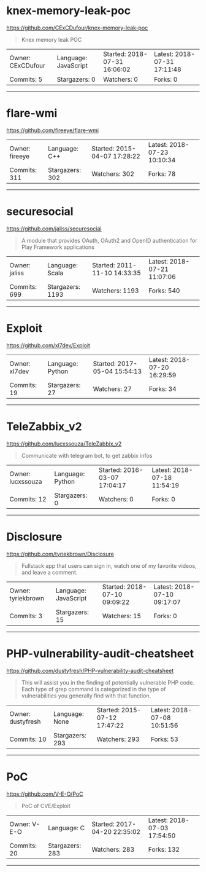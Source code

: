 # knex-memory-leak-poc

https://github.com/CExCDufour/knex-memory-leak-poc
<blockquote>
Knex memory leak POC
</blockquote>

<table>
<tr><td>Owner: CExCDufour</td>
    <td>Language: JavaScript</td>
    <td>Started: 2018-07-31 16:06:02</td>
    <td>Latest: 2018-07-31 17:11:48</td></tr>
<tr><td>Commits: 5</td>
    <td>Stargazers: 0</td>
    <td>Watchers: 0</td>
    <td>Forks: 0</td></tr>
</table>

---

# flare-wmi

https://github.com/fireeye/flare-wmi
<blockquote>
<no description>
</blockquote>

<table>
<tr><td>Owner: fireeye</td>
    <td>Language: C++</td>
    <td>Started: 2015-04-07 17:28:22</td>
    <td>Latest: 2018-07-23 10:10:34</td></tr>
<tr><td>Commits: 311</td>
    <td>Stargazers: 302</td>
    <td>Watchers: 302</td>
    <td>Forks: 78</td></tr>
</table>

---

# securesocial

https://github.com/jaliss/securesocial
<blockquote>
A module that provides OAuth, OAuth2 and OpenID authentication for Play Framework applications
</blockquote>

<table>
<tr><td>Owner: jaliss</td>
    <td>Language: Scala</td>
    <td>Started: 2011-11-10 14:33:35</td>
    <td>Latest: 2018-07-21 11:07:06</td></tr>
<tr><td>Commits: 699</td>
    <td>Stargazers: 1193</td>
    <td>Watchers: 1193</td>
    <td>Forks: 540</td></tr>
</table>

---

# Exploit

https://github.com/xl7dev/Exploit
<blockquote>
<no description>
</blockquote>

<table>
<tr><td>Owner: xl7dev</td>
    <td>Language: Python</td>
    <td>Started: 2017-05-04 15:54:13</td>
    <td>Latest: 2018-07-20 16:29:59</td></tr>
<tr><td>Commits: 19</td>
    <td>Stargazers: 27</td>
    <td>Watchers: 27</td>
    <td>Forks: 34</td></tr>
</table>

---

# TeleZabbix_v2

https://github.com/lucxssouza/TeleZabbix_v2
<blockquote>
Communicate with telegram bot, to get zabbix infos
</blockquote>

<table>
<tr><td>Owner: lucxssouza</td>
    <td>Language: Python</td>
    <td>Started: 2016-03-07 17:04:17</td>
    <td>Latest: 2018-07-18 11:54:19</td></tr>
<tr><td>Commits: 12</td>
    <td>Stargazers: 0</td>
    <td>Watchers: 0</td>
    <td>Forks: 0</td></tr>
</table>

---

# Disclosure

https://github.com/tyriekbrown/Disclosure
<blockquote>
Fullstack app that users can sign in, watch one of my favorite videos, and leave a comment.
</blockquote>

<table>
<tr><td>Owner: tyriekbrown</td>
    <td>Language: JavaScript</td>
    <td>Started: 2018-07-10 09:09:22</td>
    <td>Latest: 2018-07-10 09:17:07</td></tr>
<tr><td>Commits: 3</td>
    <td>Stargazers: 15</td>
    <td>Watchers: 15</td>
    <td>Forks: 0</td></tr>
</table>

---

# PHP-vulnerability-audit-cheatsheet

https://github.com/dustyfresh/PHP-vulnerability-audit-cheatsheet
<blockquote>
This will assist you in the finding of potentially vulnerable PHP code. Each type of grep command is categorized in the type of vulnerabilities you generally find with that function.
</blockquote>

<table>
<tr><td>Owner: dustyfresh</td>
    <td>Language: None</td>
    <td>Started: 2015-07-12 17:47:22</td>
    <td>Latest: 2018-07-08 10:51:56</td></tr>
<tr><td>Commits: 10</td>
    <td>Stargazers: 293</td>
    <td>Watchers: 293</td>
    <td>Forks: 53</td></tr>
</table>

---

# PoC

https://github.com/V-E-O/PoC
<blockquote>
PoC of CVE/Exploit
</blockquote>

<table>
<tr><td>Owner: V-E-O</td>
    <td>Language: C</td>
    <td>Started: 2017-04-20 22:35:02</td>
    <td>Latest: 2018-07-03 17:54:50</td></tr>
<tr><td>Commits: 20</td>
    <td>Stargazers: 283</td>
    <td>Watchers: 283</td>
    <td>Forks: 132</td></tr>
</table>

---

